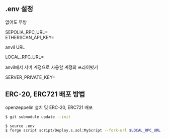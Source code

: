 ## .env 설정

없어도 무방

SEPOLIA_RPC_URL=<br>
ETHERSCAN_API_KEY=

anvil URL

LOCAL_RPC_URL=

anvil에서 서버 계정으로 사용할 계정의 프라이빗키

SERVER_PRIVATE_KEY=

## ERC-20, ERC721 배포 방법

openzeppelin 설치 및 ERC-20, ERC721 배포<br>

```bash
$ git submodule update --init
```

```bash
$ source .env
$ forge script script/Deploy.s.sol:MyScript --fork-url $LOCAL_RPC_URL --broadcast -vvvv

```
